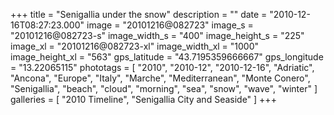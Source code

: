 +++
title = "Senigallia under the snow"
description = ""
date = "2010-12-16T08:27:23.000"
image = "20101216@082723"
image_s = "20101216@082723-s"
image_width_s = "400"
image_height_s = "225"
image_xl = "20101216@082723-xl"
image_width_xl = "1000"
image_height_xl = "563"
gps_latitude = "43.7195359666667"
gps_longitude = "13.22065115"
phototags = [ "2010", "2010-12", "2010-12-16", "Adriatic", "Ancona", "Europe", "Italy", "Marche", "Mediterranean", "Monte Conero", "Senigallia", "beach", "cloud", "morning", "sea", "snow", "wave", "winter" ]
galleries = [ "2010 Timeline", "Senigallia City and Seaside" ]
+++
